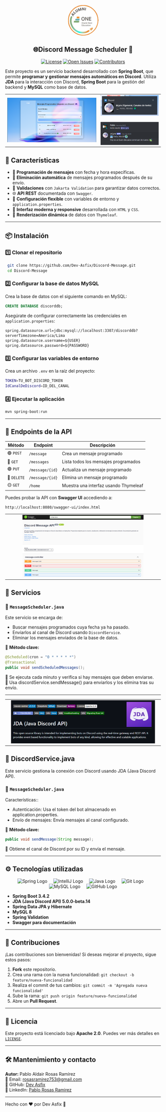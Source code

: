 
<div align="center">
  <img src="images/alumni-one.png" alt="Logo" height="100" style="border-radius: 50%;">
  <h2>
    🌐Discord Message Scheduler 📩
  </h2>

<p align="center">
    <!-- Insignias para Discord-Message con color morado -->
    <a href="https://github.com/Dev-Asfix/Discord-Message?tab=License-1-ov-file"><img src="https://img.shields.io/github/license/Dev-Asfix/Foro-Hub?style=for-the-badge" alt="License"></a>
    <a href="https://github.com/Dev-Asfix/Discord-Message/issues"><img src="https://img.shields.io/github/issues/Dev-Asfix/Discord-Message?style=for-the-badge&color=8A2BE2" alt="Open Issues"></a>
    <a href="https://github.com/Dev-Asfix/Discord-Message/graphs/contributors"><img src="https://img.shields.io/github/contributors/Dev-Asfix/Discord-Message?style=for-the-badge&color=8A2BE2" alt="Contributors"></a>
</p>
</div>

Este proyecto es un servicio backend desarrollado con **Spring Boot**, que permite **programar y gestionar mensajes automáticos en Discord**. Utiliza **JDA** para la interacción con Discord, **Spring Boot** para la gestión del backend y **MySQL** como base de datos.

<!-- Tabla para organizar imágenes -->
<table width="100%">
  <tr>
    <!-- Columna izquierda: Imagen de información -->
    <td align="left" width="60%">
      <img src="images/info.png" alt="Información" width="100%">
    </td>
    <td align="right" width="60%">
      <img src="images/notifica.png" alt="Notificación" width="100%">
      <br><br>
      <img src="images/discord.png" alt="Discord Logo" width="100%">
    </td>
  </tr>
</table>







## 🚀 Características

- 📌 **Programación de mensajes** con fecha y hora específicas.
- 🔄 **Eliminación automática** de mensajes programados después de su envío.
- 📝 **Validaciones** con `Jakarta Validation` para garantizar datos correctos.
- 🌐 **API REST** documentada con `Swagger`.
- 🔧 **Configuración flexible** con variables de entorno y `application.properties`.
- 🎨 **Interfaz moderna y responsive** desarrollada con `HTML` y `CSS`.
- 🔄 **Renderización dinámica** de datos con `Thymeleaf`.
---
<div align="center">

</div>



## 📦 Instalación

### 1️⃣ Clonar el repositorio
```sh
 git clone https://github.com/Dev-Asfix/Discord-Message.git
 cd Discord-Message
```

### 2️⃣ Configurar la base de datos MySQL
Crea la base de datos con el siguiente comando en MySQL:
```sql
CREATE DATABASE discorddb;
```

Asegúrate de configurar correctamente las credenciales en `application.properties`:
```properties
spring.datasource.url=jdbc:mysql://localhost:3307/discorddb?serverTimezone=America/Lima
spring.datasource.username=${USER}
spring.datasource.password=${PASSWORD}
```

### 3️⃣ Configurar las variables de entorno
Crea un archivo `.env` en la raíz del proyecto:
```sh
TOKEN=TU_BOT_DISCORD_TOKEN
IdCanalDeDiscord=ID_DEL_CANAL
```

### 4️⃣ Ejecutar la aplicación
```sh
mvn spring-boot:run
```

---



## 📌 Endpoints de la API

| Método   | Endpoint         | Descripción                           |
|----------|-----------------|---------------------------------------|
| 🟢 `POST`   | `/message`       | Crea un mensaje programado            |
| 🔵 `GET`    | `/messages`      | Lista todos los mensajes programados  |
| 🟣 `PUT`    | `/message/{id}`  | Actualiza un mensaje programado       |
| 🔴 `DELETE` | `/message/{id}`  | Elimina un mensaje programado         |
| 🟡 `GET`    | `/home`         | Muestra una interfaz usando Thymeleaf |



Puedes probar la API con **Swagger UI** accediendo a:
```
http://localhost:8080/swagger-ui/index.html
```
<table width="100%">
  <tr>
    <td colspan="2" align="center">
      <img src="images/doc.png" alt="Swagger UI" width="80%">
    </td>
  </tr>
</table>


## 🚀 Servicios  

### 📌 `MessageScheduler.java`
Este servicio se encarga de:
- Buscar mensajes programados cuya fecha ya ha pasado.
- Enviarlos al canal de Discord usando `DiscordService`.
- Eliminar los mensajes enviados de la base de datos.

📌 **Método clave:**
```java
@Scheduled(cron = "0 * * * * *")
@Transactional
public void sendScheduledMessages();
```
🔹 Se ejecuta cada minuto y verifica si hay mensajes que deben enviarse.  
🔹 Usa discordService.sendMessage() para enviarlos y los elimina tras su envío.

---

<table width="100%">
  <tr>
    <td colspan="2" align="center">
      <img src="images/jda.png" alt="Swagger UI" width="95%">
    </td>
  </tr>
</table>

## 🤖 DiscordService.java
Este servicio gestiona la conexión con Discord usando JDA (Java Discord API).

### 📌 `MessageScheduler.java`
Características::
- Autenticación: Usa el token del bot almacenado en application.properties.
- Envío de mensajes: Envía mensajes al canal configurado.

📌 **Método clave:**
```java
public void sendMessage(String message);
```
🔹 Obtiene el canal de Discord por su ID y envía el mensaje.

---

## ⚙️ Tecnologías utilizadas   


<div align="center">
  <img src="https://cdn.jsdelivr.net/gh/devicons/devicon/icons/spring/spring-original.svg" height="40" alt="Spring Logo" />
  <img width="12" />
  <img src="https://cdn.jsdelivr.net/gh/devicons/devicon/icons/intellij/intellij-original.svg" height="40" alt="IntelliJ Logo" />
  <img width="12" />
  <img src="https://cdn.jsdelivr.net/gh/devicons/devicon/icons/java/java-original.svg" height="40" alt="Java Logo" />
  <img width="12" />
  <img src="https://cdn.jsdelivr.net/gh/devicons/devicon/icons/git/git-original.svg" height="40" alt="Git Logo" />
  <img width="12" />
  <img src="https://cdn.jsdelivr.net/gh/devicons/devicon/icons/mysql/mysql-original.svg" height="40" alt="MySQL Logo" />
  <img width="12" />

  <img src="https://cdn.jsdelivr.net/gh/devicons/devicon/icons/github/github-original.svg" height="40" alt="GitHub Logo" />
</div>

- **Spring Boot 3.4.2**
- **JDA (Java Discord API) 5.0.0-beta.14**
- **Spring Data JPA y Hibernate**
- **MySQL 8**
- **Spring Validation**
- **Swagger para documentación**

---

## 🤝 Contribuciones
¡Las contribuciones son bienvenidas! Si deseas mejorar el proyecto, sigue estos pasos:
1. **Fork** este repositorio.
2. Crea una rama con la nueva funcionalidad: `git checkout -b feature/nueva-funcionalidad`
3. Realiza el commit de tus cambios: `git commit -m 'Agregada nueva funcionalidad'`
4. Sube la rama: `git push origin feature/nueva-funcionalidad`
5. Abre un **Pull Request**.

---

## 📄 Licencia
Este proyecto está licenciado bajo **Apache 2.0**. Puedes ver más detalles en [`LICENSE`](LICENSE).

---

## 🛠 Mantenimiento y contacto
**Autor:** Pablo Aldair Rosas Ramírez  
📧 Email: [rosasramirez753@gmail.com](mailto:rosasramirez753@gmail.com)  
🔗 GitHub: [Dev Asfix](https://github.com/Dev-Asfix)  
💼 LinkedIn: [Pablo Rosas Ramirez](https://www.linkedin.com/in/pablo-rosas-dev/)

---

Hecho con ❤️ por Dev Asfix 🚀